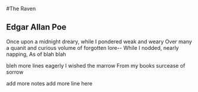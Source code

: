 #The Raven
## Edgar Allan Poe

Once upon a midnight dreary,  while I pondered weak and weary
Over many a quanit and curious volume of forgotten lore--
While I nodded, nearly napping, 
As of blah blah


bleh
more lines
eagerly
I wished the marrow
From my books surcease of sorrow

add more notes
add more line here
